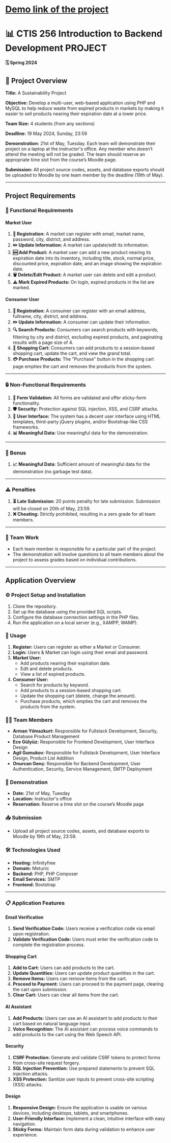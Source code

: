 # [Demo link of the project](https://ctis256project.rf.gd)

# 📊 CTIS 256 Introduction to Backend Development PROJECT

**🗓️ Spring 2024**

## 📝 Project Overview
**Title:** A Sustainability Project

**Objective:** Develop a multi-user, web-based application using PHP and MySQL to help reduce waste from expired products in markets by making it easier to sell products nearing their expiration date at a lower price.

**Team Size:** 4 students (from any sections)

**Deadline:** 19 May 2024, Sunday, 23:59

**Demonstration:** 21st of May, Tuesday. Each team will demonstrate their project on a laptop at the instructor's office. Any member who doesn’t attend the meeting will not be graded. The team should reserve an appropriate time slot from the course’s Moodle page.

**Submission:** All project source codes, assets, and database exports should be uploaded to Moodle by one team member by the deadline (19th of May).

---

## Project Requirements

### 🔧 Functional Requirements

#### Market User
1. **🔐 Registration:** A market can register with email, market name, password, city, district, and address.
2. **✏️ Update Information:** A market can update/edit its information.
3. **🆕 Add Product:** A market user can add a new product nearing its expiration date into its inventory, including title, stock, normal price, discounted price, expiration date, and an image showing the expiration date.
4. **🗑️ Delete/Edit Product:** A market user can delete and edit a product.
5. **⚠️ Mark Expired Products:** On login, expired products in the list are marked.

#### Consumer User
1. **🔐 Registration:** A consumer can register with an email address, fullname, city, district, and address.
2. **✏️ Update Information:** A consumer can update their information.
3. **🔍 Search Products:** Consumers can search products with keywords, filtering by city and district, excluding expired products, and paginating results with a page size of 4.
4. **🛒 Shopping Cart:** Consumers can add products to a session-based shopping cart, update the cart, and view the grand total.
5. **💳 Purchase Products:** The "Purchase" button in the shopping cart page empties the cart and removes the products from the system.

---

### 🔒 Non-Functional Requirements
1. **📝 Form Validation:** All forms are validated and offer sticky-form functionality.
2. **🛡️ Security:** Protection against SQL injection, XSS, and CSRF attacks.
3. **🎨 User Interface:** The system has a decent user interface using HTML templates, third-party jQuery plugins, and/or Bootstrap-like CSS frameworks.
4. **📊 Meaningful Data:** Use meaningful data for the demonstration.

---

### 🎁 Bonus
1. **📈 Meaningful Data:** Sufficient amount of meaningful data for the demonstration (no garbage test data).

---

### ⚠️ Penalties
1. **⏳ Late Submission:** 20 points penalty for late submission. Submission will be closed on 20th of May, 23:59.
2. **❌ Cheating:** Strictly prohibited, resulting in a zero grade for all team members.

---

### 👥 Team Work
- Each team member is responsible for a particular part of the project.
- The demonstration will involve questions to all team members about the project to assess grades based on individual contributions.

---

## Application Overview

### ⚙️ Project Setup and Installation
1. Clone the repository.
2. Set up the database using the provided SQL scripts.
3. Configure the database connection settings in the PHP files.
4. Run the application on a local server (e.g., XAMPP, WAMP).

### 🚀 Usage
1. **Register:** Users can register as either a Market or Consumer.
2. **Login:** Users & Market can login using their email and password.
3. **Market User:**
   - Add products nearing their expiration date.
   - Edit and delete products.
   - View a list of expired products.
4. **Consumer User:**
   - Search for products by keyword.
   - Add products to a session-based shopping cart.
   - Update the shopping cart (delete, change the amount).
   - Purchase products, which empties the cart and removes the products from the system.

### 🧑‍💻 Team Members
- **Arman Yılmazkurt:** Responsible for Fullstack Development, Security, Database Product Management
- **Ece Gülyüz:** Responsible for Frontend Development, User Interface Design
- **Agil Gumukov:** Responsible for Fullstack Development, User Interface Design, Product List Addition
- **Onurcan Genç:** Responsible for Backend Development, User Authentication, Security, Service Management, SMTP Deployment

### 📅 Demonstration
- **Date:** 21st of May, Tuesday
- **Location:** Instructor's office
- **Reservation:** Reserve a time slot on the course’s Moodle page

### 📥 Submission
- Upload all project source codes, assets, and database exports to Moodle by 19th of May, 23:59.

### 🛠️ Technologies Used
- **Hosting:** Infinityfree
- **Domain:** Metunic
- **Backend:** PHP, PHP Composer
- **Email Services:** SMTP
- **Frontend:** Bootstrap

---

### 📋 Application Features

#### Email Verification
1. **Send Verification Code:** Users receive a verification code via email upon registration.
2. **Validate Verification Code:** Users must enter the verification code to complete the registration process.

#### Shopping Cart
1. **Add to Cart:** Users can add products to the cart.
2. **Update Quantities:** Users can update product quantities in the cart.
3. **Remove Items:** Users can remove items from the cart.
4. **Proceed to Payment:** Users can proceed to the payment page, clearing the cart upon submission.
5. **Clear Cart:** Users can clear all items from the cart.

#### AI Assistant
1. **Add Products:** Users can use an AI assistant to add products to their cart based on natural language input.
2. **Voice Recognition:** The AI assistant can process voice commands to add products to the cart using the Web Speech API.

#### Security
1. **CSRF Protection:** Generate and validate CSRF tokens to protect forms from cross-site request forgery.
2. **SQL Injection Prevention:** Use prepared statements to prevent SQL injection attacks.
3. **XSS Protection:** Sanitize user inputs to prevent cross-site scripting (XSS) attacks.

#### Design
1. **Responsive Design:** Ensure the application is usable on various devices, including desktops, tablets, and smartphones.
2. **User-Friendly Interface:** Implement a clean, intuitive interface with easy navigation.
3. **Sticky Forms:** Maintain form data during validation to enhance user experience.


